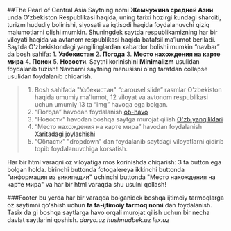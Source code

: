 ##The Pearl of Central Asia
Saytning nomi **Жемчужина средней Азии** unda O’zbekiston Respublikasi haqida, uning tarixi hozirgi kundagi sharoiti, turizm hududiy bolinishi, siyosati va iqtisodi haqida foydalanuvchi qiziq malumotlarni olishi mumkin.
   Shuningdek saytda respublikamizning har bir viloyati haqida va avtanom respublikasi haqida batafsil ma’lumot beriladi.   Saytda O'zbekistondagi yangilinglardan xabardor bolishi mumkin “navbar” da bosh sahifa:   1. **Узбекистан**   2. **Погода**  3. **Место нахождения на карте мира**   4. **Поиск**   5. **Новости**.
  Saytni korinishini **Minimalizm** usulidan foydalanib tuzish!     Navbarni saytning menusisni o'ng tarafdan collapse usulidan foydalanib chiqarish.

  >1.	Bosh sahifada "Узбекистан" “carousel slide” rasmlar O’zbekiston haqida umumiy ma'lumot, 12 viloyat va avtonom respublikasi   uchun umumiy 13 ta “img”  havoga ega bolgan.
  >2.	“Погода” havodan foydalanish  [ob-havo](http://pogoda.uz)
  >3.	“Новости” havodan boshqa saytga murojat qilish [O'zb yangiliklari](http://daryo.uz)
  >4.	“Место нахождения на карте мира” havodan foydalanish [Xaritadagi joylashishi](http://maps.google.com)
  >5.	“Области”  "dropdown" dan foydalanib saytdagi viloyatlarni qidirib topib foydalanuvchiga korsatish.

Har bir html varaqni oz viloyatiga mos korinishda chiqarish: 3 ta button ega bolgan holda.
birinchi buttonda fotogalereya
ikkinchi buttonda  "информация из википедии"
uchinchi buttonda "Место нахождения на карте мира"
va har bir html varaqda shu usulni qollash!


###Footer
  bu yerda har bir varaqda bolganidek boshqa ijtimoiy tarmoqlarga oz saytimni   qo'shish uchun **fa fa-ijtimoiy tarmoq nomi** dan
  foydalanish. Tasix da gi boshqa saytlarga havo orqali murojat qilish uchun bir necha davlat saytlarini qoshish.   _daryo.uz_  _hushnudbek.uz_  _lex.uz_


